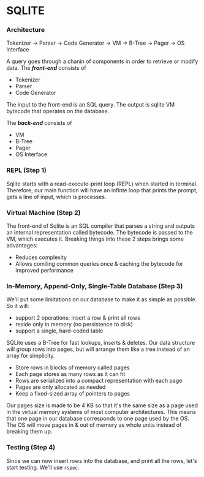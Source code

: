 # SQLITE

### Architecture

Tokenizer -> Parser -> Code Generator -> VM -> B-Tree -> Pager -> OS Interface

A query goes through a chanin of components in order to retrieve or modify data. The ***front-end*** consists of
- Tokenizer
- Parser
- Code Generator

The input to the front-end is an SQL query. The output is sqlite VM bytecode that operates on the database.

The ***back-end*** consists of
- VM
- B-Tree
- Pager
- OS Interface


### REPL (Step 1)

Sqlite starts with a read-execute-print loop (REPL) when started in terminal. Therefore, our main function will have an infinte loop that prints the prompt, gets a line of input, which is processes.


### Virtual Machine (Step 2)

The front-end of Sqlite is an SQL compiler that parses a string and outputs an internal representation called bytecode. The bytecode is passed to the VM, which executes it. Breaking things into these 2 steps brings some advantages:
- Reduces complexity
- Allows comiling common queries once & caching the bytecode for improved performance


### In-Memory, Append-Only, Single-Table Database (Step 3)

We'll put some limitations on our database to make it as simple as possible. So it will:
- support 2 operations: insert a row & print all rows
- reside only in memory (no persistence to disk)
- support a single, hard-coded table

SQLite uses a B-Tree for fast lookups, inserts & deletes. Our data structure will group rows into pages, but will arrange them like a tree instead of an array for simplicity.
- Store rows in blocks of memory called pages
- Each page stores as many rows as it can fit
- Rows are serialized into a compact representation with each page
- Pages are only allocated as needed
- Keep a fixed-sized array of pointers to pages

Our pages size is made to be 4 KB so that it's the same size as a page used in the virtual memory systems of most computer architectures. This means that one page in our database corresponds to one page used by the OS. The OS will move pages in & out of memory as whole units instead of breaking them up.


### Testing (Step 4)

Since we can now insert rows into the database, and print all the rows, let's start testing. We'll use `rspec`.
